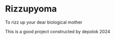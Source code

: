 # Rizzupyoma
To rizz up your dear biological mother

This is a good project constructed by depolok 2024

